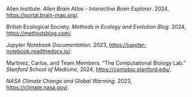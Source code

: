 Allen Institute. _Allen Brain Atlas - Interactive Brain Explorer_. 2024, https://portal.brain-map.org/.

British Ecological Society. _Methods in Ecology and Evolution Blog_. 2024, https://methodsblog.com/.

_Jupyter Notebook Documentation_. 2023, https://jupyter-notebook.readthedocs.io/.

Martinez, Carlos, and Team Members. “The Computational Biology Lab.” _Stanford School of Medicine_, 2024, https://compbio.stanford.edu/.

_NASA Climate Change and Global Warming_. 2023, https://climate.nasa.gov/.